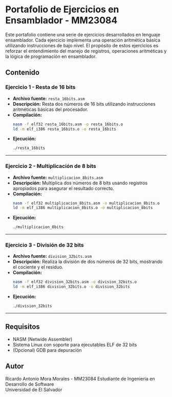 # Portafolio de Ejercicios en Ensamblador - MM23084 

Este portafolio contiene una serie de ejercicios desarrollados en lenguaje ensamblador. Cada ejercicio implementa una operación aritmética básica utilizando instrucciones de bajo nivel. El propósito de estos ejercicios es reforzar el entendimiento del manejo de registros, operaciones aritméticas y la lógica de programación en ensamblador.

## Contenido

### Ejercicio 1 - Resta de 16 bits
- **Archivo fuente:** `resta_16bits.asm`
- **Descripción:** Resta dos números de 16 bits utilizando instrucciones aritméticas básicas del procesador.
- **Compilación:**
  ```bash
  nasm -f elf32 resta_16bits.asm -o resta_16bits.o
  ld -m elf_i386 resta_16bits.o -o resta_16bits
  ```
- **Ejecución:**
  ```bash
  ./resta_16bits
  ```

---

### Ejercicio 2 - Multiplicación de 8 bits
- **Archivo fuente:** `multiplicacion_8bits.asm`
- **Descripción:** Multiplica dos números de 8 bits usando registros apropiados para asegurar el resultado correcto.
- **Compilación:**
  ```bash
  nasm -f elf32 multiplicacion_8bits.asm -o multiplicacion_8bits.o
  ld -m elf_i386 multiplicacion_8bits.o -o multiplicacion_8bits
  ```
- **Ejecución:**
  ```bash
  ./multiplicacion_8bits
  ```

---

### Ejercicio 3 - División de 32 bits
- **Archivo fuente:** `division_32bits.asm`
- **Descripción:** Realiza la división de dos números de 32 bits, mostrando el cociente y el residuo.
- **Compilación:**
  ```bash
  nasm -f elf32 division_32bits.asm -o division_32bits.o
  ld -m elf_i386 division_32bits.o -o division_32bits
  ```
- **Ejecución:**
  ```bash
  ./division_32bits
  ```

---

## Requisitos

- NASM (Netwide Assembler)
- Sistema Linux con soporte para ejecutables ELF de 32 bits
- (Opcional) GDB para depuración

## Autor

Ricardo Antonio Mora Morales - MM23084 
Estudiante de Ingeniería en Desarrollo de Software  
Universidad de El Salvador
